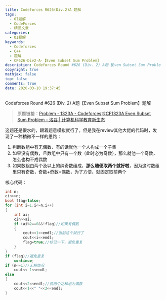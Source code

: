 ```yaml
---
title: Codeforces R626(Div.2)A 题解
tags:
  - OI题解
  - CodeForces
  - 精品文章
categories:
  - OI题解
keywords:
  - Codeforces
  - C++
  - 题解
  - CF626-Div2-A-【Even Subset Sum Problem】
description: Codeforces Round #626 (Div. 2) A题【Even Subset Sum Problem】题解
copyright: true
mathjax: false
top: false
comments: true
date: 2020-03-10 19:37:45
---
```


Codeforces Round #626 (Div. 2) A题【Even Subset Sum Problem】题解

> 原题链接：[Problem - 1323A - Codeforces](https://codeforces.com/problemset/problem/1323/A)或[CF1323A Even Subset Sum Problem - 洛谷 | 计算机科学教育新生态](https://www.luogu.com.cn/problem/CF1323A)

<!--more-->

这题还是很水的，跟着题意模拟就行了，但是我在review其他大佬的代码时，发现了一种稍微不一样的思路：

1. 判断数组中有无偶数，有的话就他一个人构成一个子集
2. 如果没有偶数，且数组中只有一个数（此时必为奇数），那么就他一个奇数，怎么也构不成偶数
3. 如果数组由两个及以上的纯奇数组成，**那么随便取两个就好啦**，因为这时数组里只有奇数，奇数+奇数=偶数，为了方便，就固定取前两个

核心代码：

```cpp
int n;
cin>>n;
bool flag=false;
for (int i=1;i<=n;i++)
{
	int ai;
	cin>>ai;
	if (ai%2==0&&!flag)//如果有偶数
	{
		cout<<1<<endl;//当前这个就行了
		cout<<i<<endl;
		flag=true;//标记一下，避免重复
	}
}
if (flag)//避免重复
	continue;
if (n<=1)//无解情况
	cout<<-1<<endl;
else
{
	cout<<2<<endl;//前两个之和必为偶数
	cout<<1<<" "<<2<<endl;
}
```

